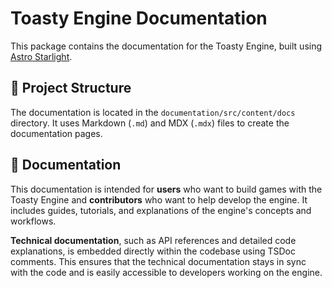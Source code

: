 # Toasty Engine Documentation

This package contains the documentation for the Toasty Engine, built using [Astro Starlight](https://starlight.astro.build/).

## 🚀 Project Structure

The documentation is located in the `documentation/src/content/docs` directory. It uses Markdown (`.md`) and MDX (`.mdx`) files to create the documentation pages.

## 📖 Documentation

This documentation is intended for **users** who want to build games with the Toasty Engine and **contributors** who want to help develop the engine. It includes guides, tutorials, and explanations of the engine's concepts and workflows.

**Technical documentation**, such as API references and detailed code explanations, is embedded directly within the codebase using TSDoc comments. This ensures that the technical documentation stays in sync with the code and is easily accessible to developers working on the engine.

